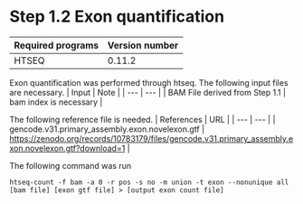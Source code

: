 # Step 1.2 Exon quantification 

| Required programs | Version number |
| --- | --- |
| HTSEQ | 0.11.2 |

Exon quantification was performed through htseq.
The following input files are necessary.
| Input | Note |
| --- | --- |
| BAM File derived from Step 1.1 | bam index is necessary |

The following reference file is needed.
| References | URL |
| --- | --- |
| gencode.v31.primary_assembly.exon.novelexon.gtf | https://zenodo.org/records/10783179/files/gencode.v31.primary_assembly.exon.novelexon.gtf?download=1 |

The following command was run 
```
htseq-count -f bam -a 0 -r pos -s no -m union -t exon --nonunique all [bam file] [exon gtf file] > [output exon count file]
```
